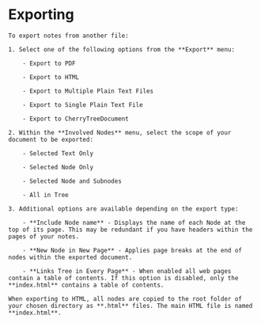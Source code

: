 
# Exporting


	To export notes from another file:

	1. Select one of the following options from the **Export** menu:

		- Export to PDF

		- Export to HTML

		- Export to Multiple Plain Text Files

		- Export to Single Plain Text File

		- Export to CherryTreeDocument

	2. Within the **Involved Nodes** menu, select the scope of your document to be exported:
	
		- Selected Text Only

		- Selected Node Only

		- Selected Node and Subnodes

		- All in Tree

	3. Additional options are available depending on the export type:
	
		- **Include Node name** - Displays the name of each Node at the top of its page. This may be redundant if you have headers within the pages of your notes.

		- **New Node in New Page** - Applies page breaks at the end of nodes within the exported document.

		- **Links Tree in Every Page** - When enabled all web pages contain a table of contents. If this option is disabled, only the **index.html** contains a table of contents.

	When exporting to HTML, all nodes are copied to the root folder of your chosen directory as **.html** files. The main HTML file is named **index.html**.
